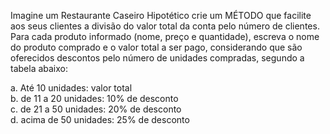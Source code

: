 Imagine um Restaurante Caseiro Hipotético crie um MÉTODO que facilite aos seus clientes a divisão do valor total da conta pelo número de clientes. 
Para cada produto informado (nome, preço e quantidade), escreva o nome do produto comprado e o valor total a ser pago, considerando que são oferecidos descontos pelo número de unidades compradas, segundo a tabela abaixo:

a. Até 10 unidades: valor total  
b. de 11 a 20 unidades: 10% de desconto  
c. de 21 a 50 unidades: 20% de desconto  
d. acima de 50 unidades: 25% de desconto  